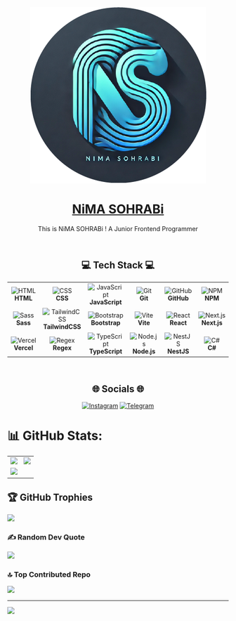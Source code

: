 <div align="center">
  <img src="./profile.png"/>
  <h1 color="blue">
    <a href="https://github.com/NiMA-SO">NiMA SOHRABi</a>
  </h1>
</div>
<p align="center">
 This is NiMA SOHRABi ! A Junior Frontend Programmer
</p>

<br/>

<h2 align="center">
  💻 Tech Stack 💻
</h2>

<table align="center">
  <tr>
    <td align="center" width="96">
      <img src="https://skillicons.dev/icons?i=html" alt="HTML" width="48" height="48"/>
      <br/><strong>HTML</strong>
    </td>
    <td align="center" width="96">
      <img src="https://skillicons.dev/icons?i=css" alt="CSS" width="48" height="48"/>
      <br/><strong>CSS</strong>
    </td>
    <td align="center" width="96">
      <img src="https://skillicons.dev/icons?i=js" alt="JavaScript" width="48" height="48"/>
      <br/><strong>JavaScript</strong>
    </td>
    <td align="center" width="96">
      <img src="https://skillicons.dev/icons?i=git" alt="Git" width="48" height="48"/>
      <br/><strong>Git</strong>
    </td>
    <td align="center" width="96">
      <img src="https://skillicons.dev/icons?i=github" alt="GitHub" width="48" height="48"/>
      <br/><strong>GitHub</strong>
    </td>
    <td align="center" width="96">
      <img src="https://skillicons.dev/icons?i=npm" alt="NPM" width="48" height="48"/>
      <br/><strong>NPM</strong>
    </td>
  </tr>

 <tr>
  <td align="center" width="96">
      <img src="https://skillicons.dev/icons?i=sass" alt="Sass" width="48" height="48"/>
       <br/><strong>Sass</strong>
    </td>
   <td align="center" width="96">
      <img src="https://skillicons.dev/icons?i=tailwind" alt="TailwindCSS" width="48" height="48"/>
     <br/><strong>TailwindCSS</strong>
    </td>
   <td align="center" width="96">
      <img src="https://skillicons.dev/icons?i=bootstrap" alt="Bootstrap" width="48" height="48"/>
       <br/><strong>Bootstrap</strong>
    </td>
   <td align="center" width="96">
      <img src="https://skillicons.dev/icons?i=vite" alt="Vite" width="48" height="48"/>
       <br/><strong>Vite</strong>
    </td>
   <td align="center" width="96">
      <img src="https://skillicons.dev/icons?i=react" alt="React" width="48" height="48"/>
       <br/><strong>React</strong>
    </td>
   <td align="center" width="96">
      <img src="https://skillicons.dev/icons?i=next" alt="Next.js" width="48" height="48"/>
        <br/><strong>Next.js</strong>
    </td>
  </tr>
  <!-- ادامه سطرها -->

   <tr>
  <td align="center" width="96">
      <img src="https://skillicons.dev/icons?i=vercel" alt="Vercel" width="48" height="48"/>
       <br/><strong>Vercel</strong>
    </td>
   <td align="center" width="96">
      <img src="https://skillicons.dev/icons?i=regex" alt="Regex" width="48" height="48"/>
     <br/><strong>Regex</strong>
    </td>
   <td align="center" width="96">
      <img src="https://skillicons.dev/icons?i=typescript" alt="TypeScript" width="48" height="48"/>
       <br/><strong>TypeScript</strong>
    </td>
   <td align="center" width="96">
      <img src="https://skillicons.dev/icons?i=nodejs" alt="Node.js" width="48" height="48"/>
       <br/><strong>Node.js</strong>
    </td>
   <td align="center" width="96">
      <img src="https://skillicons.dev/icons?i=nestjs" alt="NestJS" width="48" height="48"/>
       <br/><strong>NestJS</strong>
    </td>
   <td align="center" width="96">
      <img src="https://skillicons.dev/icons?i=cs" alt="C#" width="48" height="48"/>
        <br/><strong>C#</strong>
    </td>
  </tr>

</table>
<!--   <img src="https://skillicons.dev/icons?i=html,css,js,git,github,npm,sass,tailwind,bootstrap,vite,react,next,vercel,regex,typescript,nodejs,nestjs,cs,&perline=6"/> -->






<br/>
  
<h2 align="center">
  🌐 Socials 🌐
</h2>


<div align="center">
  <a href="https://instagram.com/nima.so.dev" rel="nofollow" ><img src="https://camo.githubusercontent.com/94b50d6a71e67a79d85b051d8af86ad7cc541a7304e6db4825430830e9a43383/68747470733a2f2f696d672e736869656c64732e696f2f62616467652f496e7374616772616d2d2532334534343035462e7376673f7374796c653d666f722d7468652d6261646765266c6f676f3d496e7374616772616d266c6f676f436f6c6f723d7768697465" alt="Instagram" data-canonical-src="https://img.shields.io/badge/Instagram-%23E4405F.svg?style=for-the-badge&amp;logo=Instagram&amp;logoColor=white" style="max-width: 100%;"></a>
<a href="https://t.me/nimaso_dev" rel="nofollow"><img src="https://camo.githubusercontent.com/8f41682a178e57a174d0c6042e9cdb842c6329b24c34b2bf4206c25e933073a9/68747470733a2f2f696d672e736869656c64732e696f2f62616467652f54656c656772616d2d3243413545303f7374796c653d666f722d7468652d6261646765266c6f676f3d74656c656772616d266c6f676f436f6c6f723d7768697465" alt="Telegram" data-canonical-src="https://img.shields.io/badge/Telegram-2CA5E0?style=for-the-badge&amp;logo=telegram&amp;logoColor=white" style="max-width: 100%;"></a>
</div>



# 📊 GitHub Stats:
<table>
  <tr>
    <td>
      <img src="https://github-readme-stats.vercel.app/api?username=nima-so&theme=react&hide_border=false&include_all_commits=false&count_private=false" width="100%"/>
    </td>
    <td>
      <img src="https://github-readme-streak-stats.herokuapp.com/?user=nima-so&theme=react&hide_border=false" width="100%"/>
    </td>
  </tr>
  <tr>
    <td>
      <img src="https://github-readme-stats.vercel.app/api/top-langs/?username=nima-so&theme=react&hide_border=false&include_all_commits=false&count_private=false&layout=compact" width="100%"/>
    </td>
  </tr>
</table>

## 🏆 GitHub Trophies
![](https://github-profile-trophy.vercel.app/?username=nima-so&theme=radical&no-frame=false&no-bg=true&margin-w=4)

### ✍️ Random Dev Quote
![](https://quotes-github-readme.vercel.app/api?type=horizontal&theme=radical)

### 🔝 Top Contributed Repo
![](https://github-contributor-stats.vercel.app/api?username=nima-so&limit=5&theme=dark&combine_all_yearly_contributions=true)

---
[![](https://visitcount.itsvg.in/api?id=nima-so&icon=0&color=0)](https://visitcount.itsvg.in)


